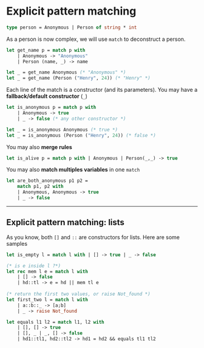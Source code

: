 # Explicit pattern matching

```ocaml
type person = Anonymous | Person of string * int
```

As a person is now complex, we will use `match` to deconstruct a person. 

```ocaml
let get_name p = match p with
	| Anonymous -> "Anonymous"
	| Person (name, _) -> name

let _ = get_name Anonymous (* "Anonymous" *)
let _ = get_name (Person ("Henry", 24)) (* "Henry" *)
```

Each line of the match is a constructor (and its parameters). You may have a **fallback/default constructor** (`_`)

```ocaml
let is_anonymous p = match p with
	| Anonymous -> true
	| _ -> false (* any other constructor *)

let _ = is_anonymous Anonymous (* true *)
let _ = is_anonymous (Person ("Henry", 24)) (* false *)
```

You may also **merge rules**

```ocaml
let is_alive p = match p with | Anonymous | Person(_,_) -> true
```

You may also **match multiples variables** in one `match`

```ocaml
let are_both_anonymous p1 p2 = 
	match p1, p2 with
	| Anonymous, Anonymous -> true
	| _ -> false
```

<hr class="sl">

## Explicit pattern matching: lists

As you know, both `[]` and `::` are constructors for lists. Here are some samples

```ocaml
let is_empty l = match l with | [] -> true | _ -> false

(* is e inside l ?*)
let rec mem l e = match l with
	| [] -> false
	| hd::tl -> e = hd || mem tl e
	
(* return the first two values, or raise Not_found *)
let first_two l = match l with
	| a::b::_ -> [a;b]
	| _ -> raise Not_found

let equals l1 l2 = match l1, l2 with
	| [], [] -> true
	| [], _ | _, [] -> false
	| hd1::tl1, hd2::tl2 -> hd1 = hd2 && equals tl1 tl2
```